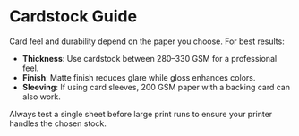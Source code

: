 # Cardstock Guide

Card feel and durability depend on the paper you choose. For best results:

- **Thickness**: Use cardstock between 280–330 GSM for a professional feel.
- **Finish**: Matte finish reduces glare while gloss enhances colors.
- **Sleeving**: If using card sleeves, 200 GSM paper with a backing card can also work.

Always test a single sheet before large print runs to ensure your printer handles the chosen stock.
